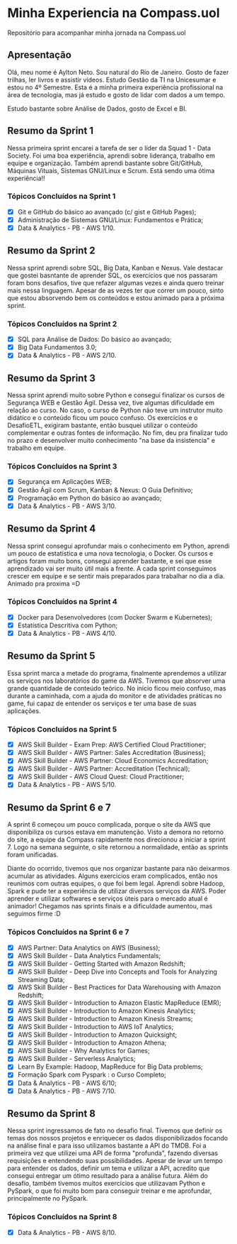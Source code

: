 # Minha Experiencia na Compass.uol
Repositório para acompanhar minha jornada na Compass.uol

## Apresentação
Olá, meu nome é Aylton Neto. Sou natural do Rio de Janeiro. 
Gosto de fazer trilhas, ler livros e assistir vídeos. 
Estudo Gestão da TI na Unicesumar e estou no 4º Semestre. 
Esta é a minha primeira experiência profissional na área de tecnologia, 
mas já estudo e gosto de lidar com dados a um tempo.

Estudo bastante sobre Análise de Dados, gosto de Excel e BI. 

## Resumo da Sprint 1
Nessa primeira sprint encarei a tarefa de ser o líder da Squad 1 - Data Society.
Foi uma boa experiência, aprendi sobre liderança, trabalho em equipe e organização.
Também aprendi bastante sobre Git/GitHub, Máquinas Vituais, Sistemas GNU/Linux e Scrum.
Está sendo uma ótima experiência!!

### Tópicos Concluídos na Sprint 1
- [x] Git e GitHub do básico ao avançado (c/ gist e GitHub Pages);
- [x] Administração de Sistemas GNU/Linux: Fundamentos e Prática;
- [x] Data & Analytics - PB - AWS 1/10.

## Resumo da Sprint 2
Nessa sprint aprendi sobre SQL, Big Data, Kanban e Nexus. Vale destacar que gostei basntante de aprender SQL,
os exercícios que nos passaram foram bons desafios, tive que refazer algumas vezes e ainda quero treinar mais nessa linguagem.
Apesar de as vezes ter que correr um pouco, sinto que estou absorvendo bem os conteúdos e estou animado para a próxima sprint.

### Tópicos Concluídos na Sprint 2
- [x] SQL para Análise de Dados: Do básico ao avançado;
- [x] Big Data Fundamentos 3.0;
- [x] Data & Analytics - PB - AWS 2/10.

## Resumo da Sprint 3
Nessa sprint aprendi muito sobre Python e consegui finalizar os cursos de Segurança WEB e Gestão Ágil. 
Dessa vez, tive algumas dificuldade em relação ao curso. No caso, o curso de Python não teve um 
instrutor muito didático e o conteúdo ficou um pouco confuso. 
Os exercícios e o DesafioETL, exigiram bastante, então busquei utilizar o conteúdo complementar e outras 
fontes de informação. No fim, deu pra finalizar tudo no prazo e desenvolver muito conhecimento "na base 
da insistencia" e trabalho em equipe.

### Tópicos Concluídos na Sprint 3
- [x] Segurança em Aplicações WEB;
- [x] Gestão Ágil com Scrum, Kanban & Nexus: O Guia Definitivo;
- [x] Programação em Python do básico ao avançado;
- [x] Data & Analytics - PB - AWS 3/10.

## Resumo da Sprint 4
Nessa sprint consegui aprofundar mais o conhecimento em Python, aprendi um pouco de estatística e uma nova tecnologia, o Docker. 
Os cursos e artigos foram muito bons, consegui aprender bastante, e sei que esse aprendizado vai ser muito útil mais a frente.
A cada sprint conseguimos crescer em equipe e se sentir mais preparados para trabalhar no dia a dia. Animado pra proxima =D

### Tópicos Concluídos na Sprint 4
- [x] Docker para Desenvolvedores (com Docker Swarm e Kubernetes);
- [x] Estatística Descritiva com Python;
- [x] Data & Analytics - PB - AWS 4/10.

## Resumo da Sprint 5
Essa sprint marca a metade do programa, finalmente aprendemos a utilizar os serviços nos laboratórios do game da AWS.
Tivemos que absorver uma grande quantidade de conteúdo teórico. No início ficou meio confuso, mas durante a caminhada,
com a ajuda do monitor e de atividades práticas no game, fui capaz de entender os serviços e ter uma base de suas aplicações.

### Tópicos Concluídos na Sprint 5
- [x] AWS Skill Builder - Exam Prep: AWS Certified Cloud Practitioner;
- [x] AWS Skill Builder - AWS Partner: Sales Accreditation (Business);
- [x] AWS Skill Builder - AWS Partner: Cloud Economics Accreditation;
- [x] AWS Skill Builder - AWS Partner: Accreditation (Technical);
- [x] AWS Skill Builder - AWS Cloud Quest: Cloud Practitioner;
- [x] Data & Analytics - PB - AWS 5/10.

## Resumo da Sprint 6 e 7
A sprint 6 começou um pouco complicada, porque o site da AWS que disponibiliza os cursos estava em manutenção.
Visto a demora no retorno do site, a equipe da Compass rapidamente nos direcionou a iniciar a sprint 7.
Logo na semana seguinte, o site retornou a normalidade, então as sprints foram unificadas.

Diante do ocorrido, tivemos que nos organizar bastante para não deixarmos acumular as atividades.
Alguns exercícios eram complicados, então nos reunimos com outras equipes, o que foi bem legal.
Aprendi sobre Hadoop, Spark e pude ter a experiência de utilizar diversos serviços da AWS.
Poder aprender e utilizar softwares e serviços úteis para o mercado atual é animador!
Chegamos nas sprints finais e a dificuldade aumentou, mas seguimos firme :D

### Tópicos Concluídos na Sprint 6 e 7
- [x] AWS Partner: Data Analytics on AWS (Business);
- [x] AWS Skill Builder - Data Analytics Fundamentals;
- [x] AWS Skill Builder - Getting Started with Amazon Redshift;
- [x] AWS Skill Builder - Deep Dive into Concepts and Tools for Analyzing Streaming Data;
- [x] AWS Skill Builder - Best Practices for Data Warehousing with Amazon Redshift;
- [x] AWS Skill Builder - Introduction to Amazon Elastic MapReduce (EMR);
- [x] AWS Skill Builder - Introduction to Amazon Kinesis Analytics;
- [x] AWS Skill Builder - Introduction to Amazon Kinesis Streams;
- [x] AWS Skill Builder - Introduction to AWS IoT Analytics;
- [x] AWS Skill Builder - Introduction to Amazon Quicksight;
- [x] AWS Skill Builder - Introduction to Amazon Athena;
- [x] AWS Skill Builder - Why Analytics for Games;
- [x] AWS Skill Builder - Serverless Analytics;
- [x] Learn By Example: Hadoop, MapReduce for Big Data problems;
- [x] Formação Spark com Pyspark : o Curso Completo;
- [x] Data & Analytics - PB - AWS 6/10;
- [x] Data & Analytics - PB - AWS 7/10.

## Resumo da Sprint 8
Nessa sprint ingressamos de fato no desafio final. Tivemos que definir os temas dos nossos projetos e enriquecer os dados disponibilizados focando na análise final e para isso utilizamos bastante a API do TMDB. Foi a primeira vez que utilizei uma API de forma "profunda", fazendo diversas requisições e entendendo suas possibilidades. Apesar de levar um tempo para entender os dados, definir um tema e utilizar a API, acredito que consegui entregar um ótimo resultado para a análise futura. Além do desafio, também tivemos muitos exercícios que utilizavam Python e PySpark, o que foi muito bom para conseguir treinar e me aprofundar, principalmente no PySpark.

### Tópicos Concluídos na Sprint 8
- [x] Data & Analytics - PB - AWS 8/10.